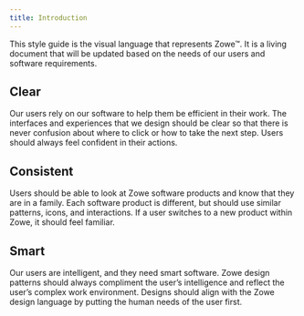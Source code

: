 ```yaml
---
title: Introduction
---
```


This style guide is the visual language that represents Zowe&trade;. It is a living document that will be updated based on the needs of our users and software requirements.

## Clear
Our users rely on our software to help them be efficient in their work. The interfaces and experiences that we design should be clear so that there is never confusion about where to click or how to take the next step. Users should always feel confident in their actions.

## Consistent
Users should be able to look at Zowe software products and know that they are in a family. Each software product is different, but should use similar patterns, icons, and interactions. If a user switches to a new product within Zowe, it should feel familiar.

## Smart
Our users are intelligent, and they need smart software. Zowe design patterns should always compliment the user’s intelligence and reflect the user’s complex work environment. Designs should align with the Zowe design language by putting the human needs of the user first.
